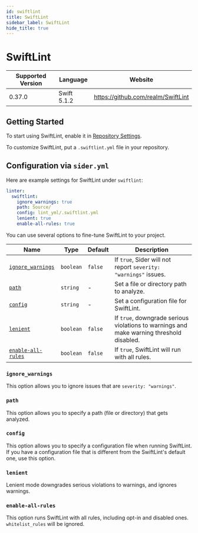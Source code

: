```yaml
---
id: swiftlint
title: SwiftLint
sidebar_label: SwiftLint
hide_title: true
---
```


# SwiftLint

| Supported Version | Language    | Website                            |
| ----------------- | ----------- | ---------------------------------- |
| 0.37.0            | Swift 5.1.2 | https://github.com/realm/SwiftLint |

## Getting Started

To start using SwiftLint, enable it in [Repository Settings](../../getting-started/repository-settings.md).

To customize SwiftLint, put a `.swiftlint.yml` file in your repository.

## Configuration via `sider.yml`

Here are example settings for SwiftLint under `swiftlint`:

```yaml
linter:
  swiftlint:
    ignore_warnings: true
    path: Source/
    config: lint_yml/.swiftlint.yml
    lenient: true
    enable-all-rules: true
```

You can use several options to fine-tune SwiftLint to your project.

| Name                                    | Type      | Default | Description                                                                              |
| --------------------------------------- | --------- | ------- | ---------------------------------------------------------------------------------------- |
| [`ignore_warnings`](#ignore_warnings)   | `boolean` | `false` | If `true`, Sider will not report `severity: "warnings"` issues.                          |
| [`path`](#path)                         | `string`  | -       | Set a file or directory path to analyze.                                                 |
| [`config`](#config)                     | `string`  | -       | Set a configuration file for SwiftLint.                                                  |
| [`lenient`](#lenient)                   | `boolean` | `false` | If `true`, downgrade serious violations to warnings and make warning threshold disabled. |
| [`enable-all-rules`](#enable-all-rules) | `boolean` | `false` | If `true`, SwiftLint will run with all rules.                                            |

### `ignore_warnings`

This option allows you to ignore issues that are `severity: "warnings"`.

### `path`

This option allows you to specify a path (file or directory) that gets analyzed.

### `config`

This option allows you to specify a configuration file when running SwiftLint.
If you have a configuration file that is different from the SwiftLint's default one, use this option.

### `lenient`

Lenient mode downgrades serious violations to warnings, and ignores warnings.

### `enable-all-rules`

This option runs SwiftLint with all rules, including opt-in and disabled ones. `whitelist_rules` will be ignored.

